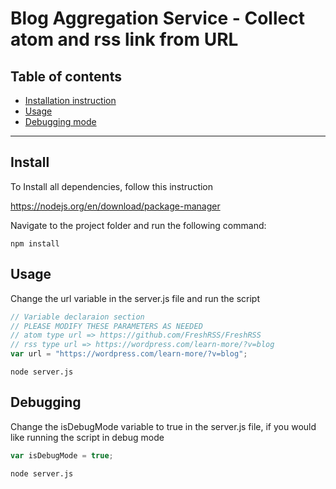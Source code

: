 
# Blog Aggregation Service - Collect atom and rss link from URL


## Table of contents

- [Installation instruction](#install)
- [Usage](#usage)
- [Debugging mode](#debugging)


---


## Install

To Install all dependencies, follow this instruction

https://nodejs.org/en/download/package-manager

Navigate to the project folder and run the following command:

    npm install

## Usage

Change the url variable in the server.js file and run the script

```js
// Variable declaraion section
// PLEASE MODIFY THESE PARAMETERS AS NEEDED
// atom type url => https://github.com/FreshRSS/FreshRSS
// rss type url => https://wordpress.com/learn-more/?v=blog
var url = "https://wordpress.com/learn-more/?v=blog";
```

    node server.js


## Debugging

Change the isDebugMode variable to true in the server.js file, if you would like running the script in debug mode

```js
var isDebugMode = true;
```

    node server.js


